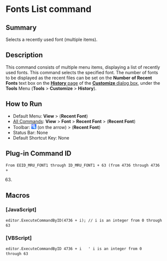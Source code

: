 # Fonts List command

## Summary

Selects a recently used font (multiple items).

## Description

This command consists of multiple menu items, displaying a list of recently
used fonts. This command selects the specified font. The number of fonts to
be displayed as the recent files can be set on the
**Number**
**of Recent Fonts** text box on the
[**History** page](../../dlg/customize/history/index) of
the [**Customize** dialog box](../../dlg/customize/index),
under the **Tools** Menu (**Tools** \> **Customize** \> **History**).

## How to Run

- Default Menu: **View** \> (**Recent Font**)
- [All Commands](../tools/all_commands): **View** \> **Font** >
**Recent Font** \> (**Recent Font**)
- Toolbar: ![](../../images/fontpopup.png) (on
the arrow) >
(**Recent Font**)
- Status Bar: None
- Default Shortcut Key: None

## Plug-in Command ID

```
From EEID_MRU_FONT1 through ID_MRU_FONT1 + 63 (from 4736 through 4736 +
```
63)

## Macros

### \[JavaScript\]

```
editor.ExecuteCommandByID(4736 + i); // i is an integer from 0 through 63
```

### \[VBScript\]

```
editor.ExecuteCommandByID 4736 + i   ' i is an integer from 0
through 63
```
